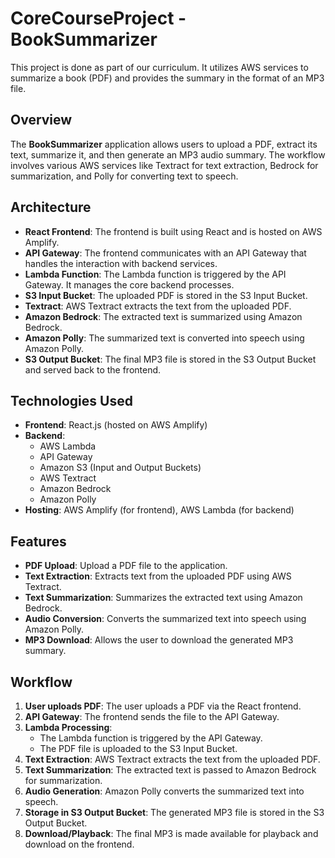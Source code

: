 # CoreCourseProject - BookSummarizer

This project is done as part of our curriculum. It utilizes AWS services to summarize a book (PDF) and provides the summary in the format of an MP3 file.

## Overview

The **BookSummarizer** application allows users to upload a PDF, extract its text, summarize it, and then generate an MP3 audio summary. The workflow involves various AWS services like Textract for text extraction, Bedrock for summarization, and Polly for converting text to speech.

## Architecture

- **React Frontend**: The frontend is built using React and is hosted on AWS Amplify.
- **API Gateway**: The frontend communicates with an API Gateway that handles the interaction with backend services.
- **Lambda Function**: The Lambda function is triggered by the API Gateway. It manages the core backend processes.
- **S3 Input Bucket**: The uploaded PDF is stored in the S3 Input Bucket.
- **Textract**: AWS Textract extracts the text from the uploaded PDF.
- **Amazon Bedrock**: The extracted text is summarized using Amazon Bedrock.
- **Amazon Polly**: The summarized text is converted into speech using Amazon Polly.
- **S3 Output Bucket**: The final MP3 file is stored in the S3 Output Bucket and served back to the frontend.

## Technologies Used

- **Frontend**: React.js (hosted on AWS Amplify)
- **Backend**: 
  - AWS Lambda
  - API Gateway
  - Amazon S3 (Input and Output Buckets)
  - AWS Textract
  - Amazon Bedrock
  - Amazon Polly
- **Hosting**: AWS Amplify (for frontend), AWS Lambda (for backend)

## Features

- **PDF Upload**: Upload a PDF file to the application.
- **Text Extraction**: Extracts text from the uploaded PDF using AWS Textract.
- **Text Summarization**: Summarizes the extracted text using Amazon Bedrock.
- **Audio Conversion**: Converts the summarized text into speech using Amazon Polly.
- **MP3 Download**: Allows the user to download the generated MP3 summary.

## Workflow

1. **User uploads PDF**: The user uploads a PDF via the React frontend.
2. **API Gateway**: The frontend sends the file to the API Gateway.
3. **Lambda Processing**:
   - The Lambda function is triggered by the API Gateway.
   - The PDF file is uploaded to the S3 Input Bucket.
4. **Text Extraction**: AWS Textract extracts the text from the uploaded PDF.
5. **Text Summarization**: The extracted text is passed to Amazon Bedrock for summarization.
6. **Audio Generation**: Amazon Polly converts the summarized text into speech.
7. **Storage in S3 Output Bucket**: The generated MP3 file is stored in the S3 Output Bucket.
8. **Download/Playback**: The final MP3 is made available for playback and download on the frontend.

